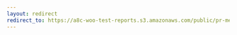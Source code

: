 ```yaml
---
layout: redirect
redirect_to: https://a8c-woo-test-reports.s3.amazonaws.com/public/pr-merge/39136/api/index.html
---
```

